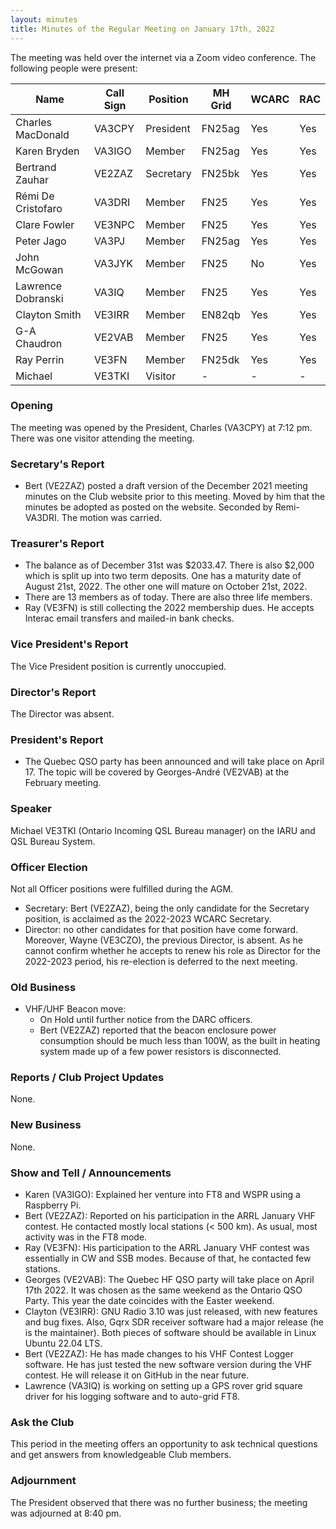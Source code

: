 ```yaml
---
layout: minutes
title: Minutes of the Regular Meeting on January 17th, 2022
---
```

The meeting was held over the internet via a Zoom video conference.
The following people were present:

| Name                   | Call Sign  | Position         | MH Grid | WCARC | RAC |
|------------------------|------------|------------------|---------|-------|-----|
| Charles MacDonald      | VA3CPY     | President        | FN25ag  | Yes   | Yes |
| Karen Bryden           | VA3IGO     | Member           | FN25ag  | Yes   | Yes |
| Bertrand Zauhar        | VE2ZAZ     | Secretary        | FN25bk  | Yes   | Yes |
| Rémi De Cristofaro     | VA3DRI     | Member           | FN25    | Yes   | Yes |
| Clare Fowler           | VE3NPC     | Member           | FN25    | Yes   | Yes |
| Peter Jago             | VA3PJ      | Member           | FN25ag  | Yes   | Yes |
| John McGowan           | VA3JYK     | Member           | FN25    | No    | Yes |
| Lawrence Dobranski     | VA3IQ      | Member           | FN25    | Yes   | Yes |
| Clayton Smith          | VE3IRR     | Member           | EN82qb  | Yes   | Yes |
| G-A Chaudron           | VE2VAB     | Member           | FN25    | Yes   | Yes |
| Ray Perrin             | VE3FN      | Member           | FN25dk  | Yes   | Yes |
| Michael                | VE3TKI     | Visitor          |   -     |  -    |  -  |


### Opening
The meeting was opened by the President, Charles (VA3CPY) at 7:12 pm.
There was one visitor attending the meeting.

### Secretary's Report
- Bert (VE2ZAZ) posted a draft version of the December 2021 meeting minutes on the Club website prior to this meeting. Moved by him that the minutes be adopted as posted on the website. Seconded by Remi-VA3DRI. The motion was carried.

### Treasurer's Report
- The balance as of December 31st was $2033.47. There is also $2,000 which is split up into two term deposits. One has a maturity date of August 21st, 2022. The other one will mature on October 21st, 2022.
- There are 13 members as of today. There are also three life members.
- Ray (VE3FN) is still collecting the 2022 membership dues. He accepts Interac email transfers and mailed-in bank checks.

### Vice President's Report
The Vice President position is currently unoccupied.

### Director's Report
The Director was absent.

### President's Report
- The Quebec QSO party has been announced and will take place on April 17. The topic will be covered by Georges-André (VE2VAB) at the February meeting.

### Speaker
Michael VE3TKI (Ontario Incoming QSL Bureau manager) on the IARU and QSL Bureau System.

### Officer Election
Not all Officer positions were fulfilled during the AGM.
- Secretary: Bert (VE2ZAZ), being the only candidate for the Secretary position, is acclaimed as the 2022-2023 WCARC Secretary.
- Director: no other candidates for that position have come forward. Moreover, Wayne (VE3CZO), the previous Director, is absent. As he cannot confirm whether he accepts to renew his role as Director for the 2022-2023 period, his re-election is deferred to the next meeting.

### Old Business
- VHF/UHF Beacon move:
  - On Hold until further notice from the DARC officers.
  - Bert (VE2ZAZ) reported that the beacon enclosure power consumption should be much less than 100W, as the built in heating system made up of a few power resistors is disconnected.

### Reports / Club Project Updates
None.

### New Business
None.

### Show and Tell / Announcements
- Karen (VA3IGO): Explained her venture into FT8 and WSPR using a Raspberry Pi.
- Bert (VE2ZAZ): Reported on his participation in the ARRL January VHF contest. He contacted mostly local stations (< 500 km). As usual, most activity was in the FT8 mode.
- Ray (VE3FN): His participation to the ARRL January VHF contest was essentially in CW and SSB modes. Because of that, he contacted few stations.
- Georges (VE2VAB): The Quebec HF QSO party will take place on April 17th 2022. It was chosen as the same weekend as the Ontario QSO Party. This year the date coincides with the Easter weekend.
- Clayton (VE3IRR): GNU Radio 3.10 was just released, with new features and bug fixes. Also, Gqrx SDR receiver software had a major release (he is the maintainer). Both pieces of software should be available in Linux Ubuntu 22.04 LTS.
- Bert (VE2ZAZ): He has made changes to his VHF Contest Logger software. He has just tested the new software version during the VHF contest. He will release it on GitHub in the near future.
- Lawrence (VA3IQ) is working on setting up a GPS rover grid square driver for his logging software and to auto-grid FT8.

### Ask the Club
This period in the meeting offers an opportunity to ask technical questions and get answers from knowledgeable Club members.

### Adjournment
The President observed that there was no further business; the meeting was adjourned at 8:40 pm.
